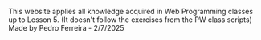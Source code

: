 This website applies all knowledge acquired in Web Programming classes up to Lesson 5. (It doesn't follow the exercises from the PW class scripts)
Made by Pedro Ferreira - 2/7/2025